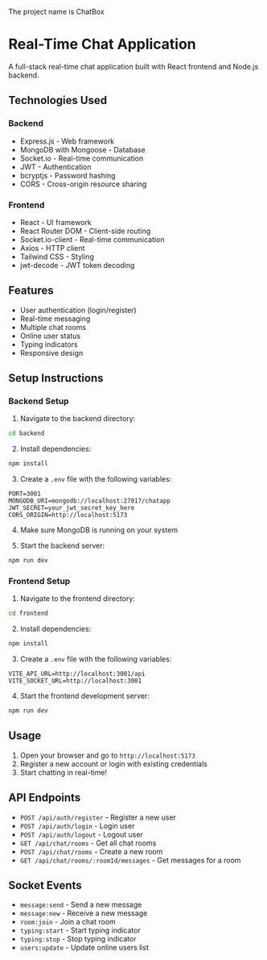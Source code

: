 The project name is ChatBox
# Real-Time Chat Application

A full-stack real-time chat application built with React frontend and Node.js backend.

## Technologies Used

### Backend
- Express.js - Web framework
- MongoDB with Mongoose - Database
- Socket.io - Real-time communication
- JWT - Authentication
- bcryptjs - Password hashing
- CORS - Cross-origin resource sharing

### Frontend
- React - UI framework
- React Router DOM - Client-side routing
- Socket.io-client - Real-time communication
- Axios - HTTP client
- Tailwind CSS - Styling
- jwt-decode - JWT token decoding

## Features

- User authentication (login/register)
- Real-time messaging
- Multiple chat rooms
- Online user status
- Typing indicators
- Responsive design

## Setup Instructions

### Backend Setup

1. Navigate to the backend directory:
```bash
cd backend
```

2. Install dependencies:
```bash
npm install
```

3. Create a `.env` file with the following variables:
```
PORT=3001
MONGODB_URI=mongodb://localhost:27017/chatapp
JWT_SECRET=your_jwt_secret_key_here
CORS_ORIGIN=http://localhost:5173
```

4. Make sure MongoDB is running on your system

5. Start the backend server:
```bash
npm run dev
```

### Frontend Setup

1. Navigate to the frontend directory:
```bash
cd frontend
```

2. Install dependencies:
```bash
npm install
```

3. Create a `.env` file with the following variables:
```
VITE_API_URL=http://localhost:3001/api
VITE_SOCKET_URL=http://localhost:3001
```

4. Start the frontend development server:
```bash
npm run dev
```

## Usage

1. Open your browser and go to `http://localhost:5173`
2. Register a new account or login with existing credentials
3. Start chatting in real-time!

## API Endpoints

- `POST /api/auth/register` - Register a new user
- `POST /api/auth/login` - Login user
- `POST /api/auth/logout` - Logout user
- `GET /api/chat/rooms` - Get all chat rooms
- `POST /api/chat/rooms` - Create a new room
- `GET /api/chat/rooms/:roomId/messages` - Get messages for a room

## Socket Events

- `message:send` - Send a new message
- `message:new` - Receive a new message
- `room:join` - Join a chat room
- `typing:start` - Start typing indicator
- `typing:stop` - Stop typing indicator
- `users:update` - Update online users list
